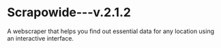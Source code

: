 # Scrapowide---v.2.1.2
A webscraper that helps you find out essential data for any location using an interactive interface.
